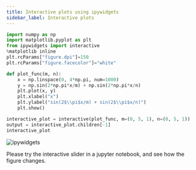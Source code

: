 ```yaml
---
title: Interactive plots using ipywidgets
sidebar_label: Interactive plots
---
```

```python showLineNumbers
import numpy as np
import matplotlib.pyplot as plt
from ipywidgets import interactive
%matplotlib inline
plt.rcParams["figure.dpi"]=150
plt.rcParams["figure.facecolor"]="white"

def plot_func(m, n):
    x = np.linspace(0, 4*np.pi, num=1000)
    y = np.sin(2*np.pi*x/m) + np.sin(2*np.pi*x/n)
    plt.plot(x, y)
    plt.xlabel("x")
    plt.ylabel("sin(2$\\pi$x/m) + sin(2$\\pi$x/n)")
    plt.show()

interactive_plot = interactive(plot_func, m=(0, 5, 1), n=(0, 5, 1))
output = interactive_plot.children[-1]
interactive_plot
```

<picture>
  <source type="image/webp" srcSet={require("/img/ipywidgets.webp").default} />
  <img src={require("/img/ipywidgets.png").default} alt="ipywidgets" />
</picture>

Please try the interactive slider in a jupyter notebook, and see how the figure
changes.
